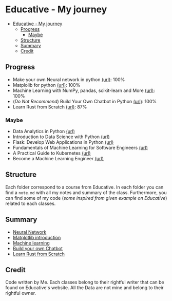 # Educative - My journey
- [Educative - My journey](#educative---my-journey)
  - [Progress](#progress)
    - [Maybe](#maybe)
  - [Structure](#structure)
  - [Summary](#summary)
  - [Credit](#credit)

## Progress
- Make your own Neural network in python [(url)](https://www.educative.io/courses/make-your-own-neural-network-in-python): 100%
- Matplolib for python [(url)](https://www.educative.io/courses/matplotlib-for-python-visually-represent-data-with-plots): 100%
- Machine Learning with NumPy, pandas, scikit-learn and More [(url)](https://www.educative.io/courses/machine-learning-numpy-pandas-scikit-learn): 100%
- (*Do Not Recommend*) Build Your Own Chatbot in Python [(url)](https://www.educative.io/courses/build-your-own-chatbot-in-python): 100% 
- Learn Rust from Scratch [(url)](https://www.educative.io/courses/learn-rust-from-scratch): 87%

### Maybe

- Data Analytics in Python [(url)](https://www.educative.io/courses/data-analytics-in-python)
- Introduction to Data Science with Python [(url)](https://www.educative.io/courses/introduction-to-data-science-with-python)
- Flask: Develop Web Applications in Python [(url)](https://www.educative.io/courses/flask-develop-web-applications-in-python)
- Fundamentals of Machine Learning for Software Engineers [(url)](https://www.educative.io/courses/fundamentals-of-machine-learning-for-software-engineers)
- A Practical Guide to Kubernetes [(url)](https://www.educative.io/courses/practical-guide-to-kubernetes)
- Become a Machine Learning Engineer [(url)](https://www.educative.io/path/become-a-machine-learning-engineer)


## Structure
Each folder correspond to a course from Educative. In each folder you can find a `note.md` with all my notes and summary of the class. Furthermore, you can find some of my code (*some inspired from given example on Educative*) related to each classes.

## Summary
- [Neural Network](Make_your_neural_network/Note.md)
- [Matplotlib introduction](Matplotlib_for_Python/note.md)
- [Machine learning](Machine_learning/note.md)
- [Build your own Chatbot](Build_your_own_chatbot/note.md)
- [Learn Rust from Scratch](Learn_rust_from_scratch/note.md)

## Credit
Code written by Me. Each classes belong to their rightful writer that can be found on Educative's website. All the Data are not mine and belong to their rightful owner.

[educative]:https://www.educative.io
[neural-intro]:https://www.educative.io/courses/make-your-own-neural-network-in-python
[matplotlib-intro]:https://www.educative.io/courses/matplotlib-for-python-visually-represent-data-with-plots